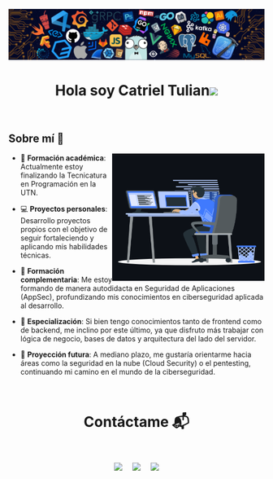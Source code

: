 
<p align="center"><img src="https://raw.githubusercontent.com/KevinPatel04/KevinPatel04/master/header.png"></p>

<h1 align="center"><b>Hola soy Catriel Tulian</b><img src="https://media.giphy.com/media/hvRJCLFzcasrR4ia7z/giphy.gif" width="25px"></h1>
<br>

<h2>Sobre mí 💁</h2>
<p><img align="right" height="250" width="300" src="https://raw.githubusercontent.com/SubhadeepZilong/SubhadeepZilong/main/icons/animation_500_kxa883sd.gif" alt="SubhadeepZilong" /></p>


* 📙 **Formación académica**: Actualmente estoy finalizando la Tecnicatura en Programación en la UTN.
  
* 💻 **Proyectos personales**: Desarrollo proyectos propios con el objetivo de seguir fortaleciendo y aplicando mis habilidades técnicas.
  
* 🌱 **Formación complementaria**: Me estoy formando de manera autodidacta en Seguridad de Aplicaciones (AppSec), profundizando mis conocimientos en ciberseguridad aplicada al desarrollo.

* 🎯 **Especialización**: Si bien tengo conocimientos tanto de frontend como de backend, me inclino por este último, ya que disfruto más trabajar con lógica de negocio, bases de datos y arquitectura del lado del servidor.
  
* 🔭 **Proyección futura**: A mediano plazo, me gustaría orientarme hacia áreas como la seguridad en la nube (Cloud Security) o el pentesting, continuando mi camino en el mundo de la ciberseguridad.

<br>
<h1 align="center">Contáctame 📬</h1>
<Br>
<p align="center">
<a href="https://www.linkedin.com/in/catriel-tulian-8b5536321/" target="blank"><img align="center" src="https://img.shields.io/badge/Linkedin-0077B5?style=for-the-badge&logo=linkedin&logoColor=white" /></a> &nbsp;&nbsp;&nbsp;  <a href="mailto:Catrieltulian123@gmail.com" target="blank"><img align="center" src="https://img.shields.io/badge/Catrieltulian123@gmail.com-D14836?style=for-the-badge&logo=gmail&logoColor=white" /></a>    &nbsp;&nbsp;&nbsp;       <a href="https://www.github.com/CatrielTulian" target="blank"><img align="center" src="https://img.shields.io/badge/Catriel Tulian-100000?style=for-the-badge&logo=github&logoColor=white" /></a>
</p>

<!--## Hi there 👋


**CatrielTulian/CatrielTulian** is a ✨ _special_ ✨ repository because its `README.md` (this file) appears on your GitHub profile.

Here are some ideas to get you started:

- 🔭 I’m currently working on ...
- 🌱 I’m currently learning ...
- 👯 I’m looking to collaborate on ...
- 🤔 I’m looking for help with ...
- 💬 Ask me about ...
- 📫 How to reach me: ...
- 😄 Pronouns: ...
- ⚡ Fun fact: ...
-->
